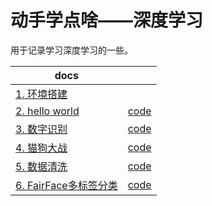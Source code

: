 # 动手学点啥——深度学习

用于记录学习深度学习的一些。

| docs                                                  |                                   |
| ----------------------------------------------------- | --------------------------------- |
| [1. 环境搭建](docs/1.环境搭建.md)                     |                                   |
| [2. hello world](docs/2.HelloWorld.md)                | [code](code/2.HelloWorld)         |
| [3. 数字识别](docs/3.数字识别.md)                     | [code](code/3.DigitalRecognition) |
| [4. 猫狗大战](docs/4.猫狗大战.md)                     | [code](code/4.DogsVsCats)         |
| [5. 数据清洗](docs/5.数据清洗.md)                     | [code](code/5.Cleaner)            |
| [6. FairFace多标签分类](docs/6.FairFace多标签分类.md) | [code](code/6.FairFaceClassifier) |

